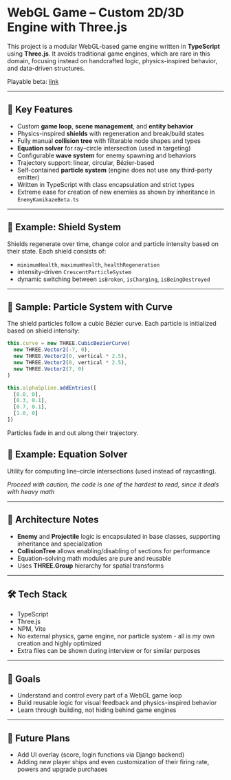 # WebGL Game – Custom 2D/3D Engine with Three.js

This project is a modular WebGL-based game engine written in **TypeScript** using **Three.js**. It avoids traditional game engines, which are rare in this domain, focusing instead on handcrafted logic, physics-inspired behavior, and data-driven structures.

Playable beta: [link](https://mmpromogame.netlify.app/) 

---

## 🚀 Key Features

- Custom **game loop**, **scene management**, and **entity behavior**
- Physics-inspired **shields** with regeneration and break/build states
- Fully manual **collision tree** with filterable node shapes and types
- **Equation solver** for ray–circle intersection (used in targeting)
- Configurable **wave system** for enemy spawning and behaviors
- Trajectory support: linear, circular, Bézier-based
- Self-contained **particle system** (engine does not use any third-party emitter)
- Written in TypeScript with class encapsulation and strict types
- Extreme ease for creation of new enemies as shown by inheritance in `EnemyKamikazeBeta.ts`

---

## 💠 Example: Shield System

Shields regenerate over time, change color and particle intensity based on their state. Each shield consists of:

- `minimumHealth`, `maximumHealth`, `healthRegeneration`
- intensity-driven `CrescentParticleSystem`
- dynamic switching between `isBroken`, `isCharging`, `isBeingDestroyed`

---

## 🌌 Sample: Particle System with Curve

The shield particles follow a cubic Bézier curve. Each particle is initialized based on shield intensity:
```ts
this.curve = new THREE.CubicBezierCurve(  
  new THREE.Vector2(-7, 0),  
  new THREE.Vector2(0, vertical * 2.5),  
  new THREE.Vector2(0, vertical * 2.5),  
  new THREE.Vector2(7, 0)  
)  

this.alphaSpline.addEntries([  
  [0.0, 0],  
  [0.3, 0.1],  
  [0.7, 0.1],  
  [1.0, 0]  
])  
```

Particles fade in and out along their trajectory.

## 🧱 Example: Equation Solver

Utility for computing line–circle intersections (used instead of raycasting).  

*Proceed with caution, the code is one of the hardest to read, since it deals with heavy math*

---

## 🧠 Architecture Notes

- **Enemy** and **Projectile** logic is encapsulated in base classes, supporting inheritance and specialization
- **CollisionTree** allows enabling/disabling of sections for performance
- Equation-solving math modules are pure and reusable
- Uses **THREE.Group** hierarchy for spatial transforms

---

## 🛠 Tech Stack

- TypeScript
- Three.js
- NPM, Vite
- No external physics, game engine, nor particle system - all is my own creation and highly optimized
- Extra files can be shown during interview or for similar purposes

---

## 🎯 Goals

- Understand and control every part of a WebGL game loop
- Build reusable logic for visual feedback and physics-inspired behavior
- Learn through building, not hiding behind game engines

---

## 🧩 Future Plans

- Add UI overlay (score, login functions via Django backend)
- Adding new player ships and even customization of their firing rate, powers and upgrade purchases


